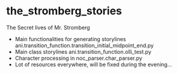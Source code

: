# the_stromberg_stories
The Secret lives of Mr. Stromberg

* Main functionalities for generating storylines ani.transition_function.transition_initial_midpoint_end.py
* Main class storylines ani.transition_function.olli_test.py
* Character processing in noc_parser.char_parser.py
* Lot of resources everywhere, will be fixed during the evening...
